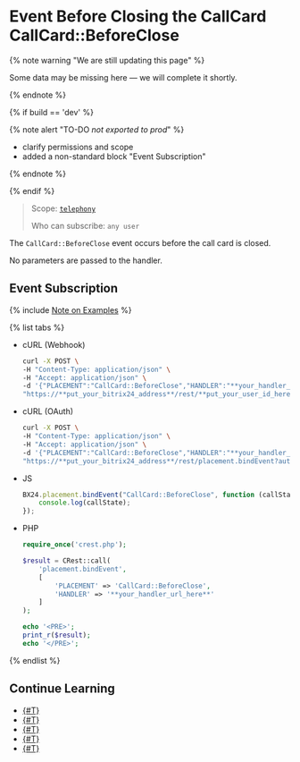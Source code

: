# Event Before Closing the CallCard CallCard::BeforeClose

{% note warning "We are still updating this page" %}

Some data may be missing here — we will complete it shortly.

{% endnote %}

{% if build == 'dev' %}

{% note alert "TO-DO _not exported to prod_" %}

- clarify permissions and scope
- added a non-standard block "Event Subscription"

{% endnote %}

{% endif %}

> Scope: [`telephony`](../../../scopes/permissions.md)
>
> Who can subscribe: `any user`

The `CallCard::BeforeClose` event occurs before the call card is closed.

No parameters are passed to the handler.

## Event Subscription

{% include [Note on Examples](../../../../_includes/examples.md) %}

{% list tabs %}

- cURL (Webhook)

    ```bash
    curl -X POST \
    -H "Content-Type: application/json" \
    -H "Accept: application/json" \
    -d '{"PLACEMENT":"CallCard::BeforeClose","HANDLER":"**your_handler_url_here**"}' \
    "https://**put_your_bitrix24_address**/rest/**put_your_user_id_here**/**put_your_webhook_here**/placement.bindEvent"
    ```

- cURL (OAuth)

    ```bash
    curl -X POST \
    -H "Content-Type: application/json" \
    -H "Accept: application/json" \
    -d '{"PLACEMENT":"CallCard::BeforeClose","HANDLER":"**your_handler_url_here**"}' \
    "https://**put_your_bitrix24_address**/rest/placement.bindEvent?auth=**put_access_token_here**"
    ```

- JS

    ```js
    BX24.placement.bindEvent("CallCard::BeforeClose", function (callState) {
        console.log(callState);
    });
    ```

- PHP

    ```php
    require_once('crest.php');

    $result = CRest::call(
        'placement.bindEvent',
        [
            'PLACEMENT' => 'CallCard::BeforeClose',
            'HANDLER' => '**your_handler_url_here**'
        ]
    );

    echo '<PRE>';
    print_r($result);
    echo '</PRE>';
    ```

{% endlist %}

## Continue Learning

- [{#T}](./get-status.md)
- [{#T}](./disable-auto-close.md)
- [{#T}](./enable-auto-close.md)
- [{#T}](./call-card-entity-changed.md)
- [{#T}](./call-card-call-state-changed.md)